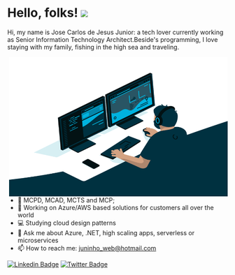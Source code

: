 # Hello, folks! <img src="https://raw.githubusercontent.com/MartinHeinz/MartinHeinz/master/wave.gif" width="30px">

Hi, my name is Jose Carlos de Jesus Junior: a tech lover currently working as Senior Information Technology Architect.Beside's programming, I love staying with my family, fishing in the high sea and traveling.

  <img align="right" alt="GIF" src="https://github.com/juninhodigital/juninhodigital/blob/main/code.gif?raw=true" width="500" height="320" />

- 🔭 MCPD, MCAD, MCTS and MCP;
- 📝 Working on Azure/AWS based solutions for customers all over the world
- 💻 Studying cloud design patterns
- 💬 Ask me about Azure, .NET, high scaling apps, serverless or microservices
- 📫 How to reach me: juninho_web@hotmail.com

[![Linkedin Badge](https://img.shields.io/badge/-LinkedIn-blue?style=flat-square&logo=Linkedin&logoColor=white&link=https://br.linkedin.com/in/juninhodigital/en)](https://br.linkedin.com/in/juninhodigital/en)
[![Twitter Badge](https://img.shields.io/badge/-Twitter-1ca0f1?style=flat-square&labelColor=1ca0f1&logo=twitter&logoColor=white&link=https://twitter.com/juninhodev)](https://twitter.com/juninhodev)
